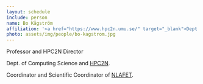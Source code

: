 ```yaml
---
layout: schedule
include: person
name: Bo Kågström
affiliation: '<a href="https://www.hpc2n.umu.se/" target="_blank">Dept. of Computing Science and HPC2N, Umeå University</a>'
photo: assets/img/people/bo-kagstrom.jpg
---
```


Professor and HPC2N Director

Dept. of Computing Science and [HPC2N](https://www.hpc2n.umu.se/).

Coordinator and Scientific Coordinator of [NLAFET](http://www.nlafet.eu).
